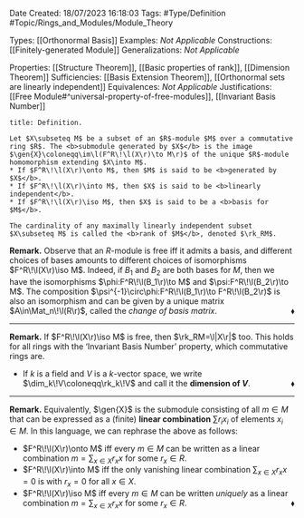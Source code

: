 <div class="top Space"></div>

Date Created: 18/07/2023 16:18:03
Tags: #Type/Definition #Topic/Rings_and_Modules/Module_Theory

Types: [[Orthonormal Basis]]
Examples: <i>Not Applicable</i>
Constructions: [[Finitely-generated Module]]
Generalizations: <i>Not Applicable</i>

Properties: [[Structure Theorem]], [[Basic properties of rank]], [[Dimension Theorem]]
Sufficiencies: [[Basis Extension Theorem]], [[Orthonormal sets are linearly independent]]
Equivalences: <i>Not Applicable</i>
Justifications: [[Free Module#^universal-property-of-free-modules]], [[Invariant Basis Number]]

``` ad-Definition
title: Definition.

Let $X\subseteq M$ be a subset of an $R$-module $M$ over a commutative ring $R$. The <b>submodule generated by $X$</b> is the image $\gen{X}\coloneqq\im\l(F^R\!\l(X\r)\to M\r)$ of the unique $R$-module homomorphism extending $X\into M$.
* If $F^R\!\l(X\r)\onto M$, then $M$ is said to be <b>generated by $X$</b>.
* If $F^R\!\l(X\r)\into M$, then $X$ is said to be <b>linearly independent</b>.
* If $F^R\!\l(X\r)\iso M$, then $X$ is said to be a <b>basis for $M$</b>.

The cardinality of any maximally linearly independent subset $X\subseteq M$ is called the <b>rank of $M$</b>, denoted $\rk_RM$.

```

<b>Remark.</b> Observe that an $R$-module is free iff it admits a basis, and different choices of bases amounts to different choices of isomorphisms $F^R\!\l(X\r)\iso M$. Indeed, if $B_1$ and $B_2$ are both bases for $M$, then we have the isomorphisms $\phi:F^R\!\l(B_1\r)\to M$ and $\psi:F^R\!\l(B_2\r)\to M$. The composition $\psi^{-1}\circ\phi:F^R\!\l(B_1\r)\to F^R\!\l(B_2\r)$ is also an isomorphism and can be given by a unique matrix $A\in\Mat_n\!\l(R\r)$, called the <i>change of basis matrix</i>.<span style="float:right;">$\blacklozenge$</span>

---

<b>Remark.</b> If $F^R\!\l(X\r)\iso M$ is free, then $\rk_RM=\l|X\r|$ too. This holds for all rings with the ‘Invariant Basis Number’ property, which commutative rings are.
* If $k$ is a field and $V$ is a $k$-vector space, we write $\dim_k\!V\coloneqq\rk_k\!V$ and call it the <b>dimension of $V$</b>.<span style="float:right;">$\blacklozenge$</span>

---

<b>Remark.</b> Equivalently, $\gen{X}$ is the submodule consisting of all $m\in M$ that can be expressed as a (finite) <b>linear combination</b> $\sum r_ix_i$ of elements $x_i\in M$. In this language, we can rephrase the above as follows:
* $F^R\!\l(X\r)\onto M$ iff every $m\in M$ can be written as a linear combination $m=\sum_{x\in X}r_xx$ for some $r_x\in R$.
* $F^R\!\l(X\r)\into M$ iff the only vanishing linear combination $\sum_{x\in X}r_xx=0$ is with $r_x=0$ for all $x\in X$.
* $F^R\!\l(X\r)\iso M$ iff every $m\in M$ can be written <i>uniquely</i> as a linear combination $m=\sum_{x\in X} r_xx$ for some $r_x\in R$.<span style="float:right;">$\blacklozenge$</span>
